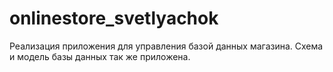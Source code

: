 # onlinestore_svetlyachok

Реализация приложения для управления базой данных магазина. Схема и модель базы данных так же приложена.
